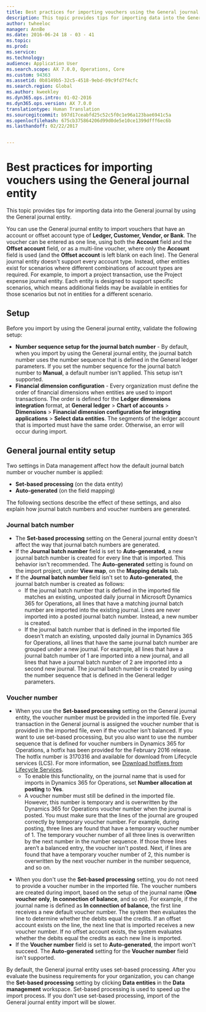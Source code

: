 ```yaml
---
title: Best practices for importing vouchers using the General journal entity
description: This topic provides tips for importing data into the General journal by using the General journal entity.
author: twheeloc
manager: AnnBe
ms.date: 2016-06-24 18 - 03 - 41
ms.topic: 
ms.prod: 
ms.service: 
ms.technology: 
audience: Application User
ms.search.scope: AX 7.0.0, Operations, Core
ms.custom: 94363
ms.assetid: 0b8149b5-32c5-4518-9ebd-09c9fd7f4cfc
ms.search.region: Global
ms.author: kweekley
ms.dyn365.ops.intro: 01-02-2016
ms.dyn365.ops.version: AX 7.0.0
translationtype: Human Translation
ms.sourcegitcommit: b97d17ceabfd25c52c5f0c1e96a123bae6941c5a
ms.openlocfilehash: 675cb375864206d99d0de5e10ce1399dfff6ec6b
ms.lasthandoff: 02/22/2017


---
```


# <a name="best-practices-for-importing-vouchers-using-the-general-journal-entity"></a>Best practices for importing vouchers using the General journal entity

This topic provides tips for importing data into the General journal by using the General journal entity.  

You can use the General journal entity to import vouchers that have an account or offset account type of **Ledger, Customer, Vendor, or Bank**. The voucher can be entered as one line, using both the **Account** field and the **Offset account** field, or as a multi-line voucher, where only the **Account** field is used (and the **Offset account** is left blank on each line). The General journal entity doesn't support every account type. Instead, other entities exist for scenarios where different combinations of account types are required. For example, to import a project transaction, use the Project expense journal entity. Each entity is designed to support specific scenarios, which means additional fields may be available in entities for those scenarios but not in entities for a different scenario.

## <a name="setup"></a>Setup
Before you import by using the General journal entity, validate the following setup:

-   **Number sequence setup for the journal batch number** - By default, when you import by using the General journal entity, the journal batch number uses the number sequence that is defined in the General ledger parameters. If you set the number sequence for the journal batch number to **Manual**, a default number isn't applied. This setup isn't supported.
-   **Financial dimension configuration** - Every organization must define the order of financial dimensions when entities are used to import transactions. The order is defined for the **Ledger dimensions integration** format, at **General ledger** &gt; **Chart of accounts** &gt; **Dimensions** &gt; **Financial dimension configuration for integrating applications** &gt; **Select data entities**. The segments of the ledger account that is imported must have the same order. Otherwise, an error will occur during import.

## <a name="general-journal-entity-setup"></a>General journal entity setup
Two settings in Data management affect how the default journal batch number or voucher number is applied:

-   **Set-based processing** (on the data entity)
-   **Auto-generated** (on the field mapping)

The following sections describe the effect of these settings, and also explain how journal batch numbers and voucher numbers are generated.

### <a name="journal-batch-number"></a>Journal batch number

-   The **Set-based processing** setting on the General journal entity doesn't affect the way that journal batch numbers are generated.
-   If the **Journal batch number** field is set to **Auto-generated**, a new journal batch number is created for every line that is imported. This behavior isn't recommended. The **Auto-generated** setting is found on the import project, under **View map**, on the **Mapping details** tab.
-   If the **Journal batch number** field isn't set to **Auto-generated**, the journal batch number is created as follows:
    -   If the journal batch number that is defined in the imported file matches an existing, unposted daily journal in Microsoft Dynamics 365 for Operations, all lines that have a matching journal batch number are imported into the existing journal. Lines are never imported into a posted journal batch number. Instead, a new number is created.
    -   If the journal batch number that is defined in the imported file doesn't match an existing, unposted daily journal in Dynamics 365 for Operations, all lines that have the same journal batch number are grouped under a new journal. For example, all lines that have a journal batch number of 1 are imported into a new journal, and all lines that have a journal batch number of 2 are imported into a second new journal. The journal batch number is created by using the number sequence that is defined in the General ledger parameters.

### <a name="voucher-number"></a>Voucher number

-   When you use the **Set-based processing** setting on the General journal entity, the voucher number must be provided in the imported file. Every transaction in the General journal is assigned the voucher number that is provided in the imported file, even if the voucher isn’t balanced. If you want to use set-based processing, but you also want to use the number sequence that is defined for voucher numbers in Dynamics 365 for Operations, a hotfix has been provided for the February 2016 release. The hotfix number is 3170316 and available for download from Lifecycle services (LCS). For more information, see [Download hotfixes from Lifecycle Services](download-hotfix-lcs.md).
    -   To enable this functionality, on the journal name that is used for imports in Dynamics 365 for Operations, set **Number allocation at posting** to **Yes**.
    -   A voucher number must still be defined in the imported file. However, this number is temporary and is overwritten by the Dynamics 365 for Operations voucher number when the journal is posted. You must make sure that the lines of the journal are grouped correctly by temporary voucher number. For example, during posting, three lines are found that have a temporary voucher number of 1. The temporary voucher number of all three lines is overwritten by the next number in the number sequence. If those three lines aren’t a balanced entry, the voucher isn't posted. Next, if lines are found that have a temporary voucher number of 2, this number is overwritten by the next voucher number in the number sequence, and so on.

<!-- -->

-   When you don't use the **Set-based processing** setting, you do not need to provide a voucher number in the imported file. The voucher numbers are created during import, based on the setup of the journal name (**One voucher only**, **In connection of balance**, and so on). For example, if the journal name is defined as **In connection of balance**, the first line receives a new default voucher number. The system then evaluates the line to determine whether the debits equal the credits. If an offset account exists on the line, the next line that is imported receives a new voucher number. If no offset account exists, the system evaluates whether the debits equal the credits as each new line is imported.
-   If the **Voucher number** field is set to **Auto-generated**, the import won't succeed. The **Auto-generated** setting for the **Voucher number** field isn't supported.

By default, the General journal entity uses set-based processing. After you evaluate the business requirements for your organization, you can change the **Set-based processing** setting by clicking **Data entities** in the **Data management** workspace. Set-based processing is used to speed up the import process. If you don't use set-based processing, import of the General journal entity import will be slower.


